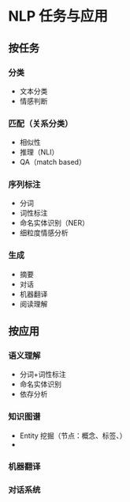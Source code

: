 # NLP 任务与应用

## 按任务

### 分类
- 文本分类
- 情感判断

### 匹配（关系分类）
- 相似性
- 推理（NLI）
- QA（match based）

### 序列标注
- 分词
- 词性标注
- 命名实体识别（NER）
- 细粒度情感分析

### 生成
- 摘要
- 对话
- 机器翻译
- 阅读理解


## 按应用

### 语义理解
- 分词+词性标注
- 命名实体识别
- 依存分析

### 知识图谱
- Entity 挖掘（节点：概念、标签、）
- 

### 机器翻译

### 对话系统
